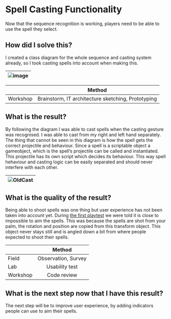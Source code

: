 # Spell Casting Functionality
Now that the sequence recognition is working, players need to be able to use the spell they select.

## How did I solve this?
I created a class diagram for the whole sequence and casting system already, so I took casting spells into account when making this. 

|![image](https://github.com/user-attachments/assets/2cc54c92-10bb-4d25-b966-05baca42c887)|
|:-:|

|  |Method|
|:-|:----:|
|Workshop|Brainstorm, IT architecture sketching, Prototyping|

## What is the result?
By following the diagram I was able to cast spells when the casting gesture was recognised. I was able to cast from my right and left hand separately. The thing that cannot be seen in this diagram is how the spell gets the correct projectile and behaviour. Since a spell is a scriptable object a gameobject, which is the spell’s projectile can be called and instantiated. This projectile has its own script which decides its behaviour. This way spell hehaviour and casting logic can be easily separated and should never interfere with each other.

|![OldCast](https://github.com/user-attachments/assets/0510280f-43a3-4528-bf66-af7608392a4a)|
|:-:|

## What is the quality of the result?
Being able to shoot spells was one thing but user experience has not been taken into account yet. 
During [the first playtest](../2.%20Playtests/03.%20Test%20Report%20First%20Playtest.md) we were told it is close to impossible to aim the spells. This was because the spells are shot from your palm, the rotation and position are copied from this transform object. This object never stays still and is angled down a bit from where people expected to shoot their spells.

|  |Method|
|:-|:----:|
|Field|Observation, Survey|
|Lab|Usability test|
|Workshop|Code review|

## What is the next step now that I have this result?
The next step will be to improve user experience, by adding indicators people can use to aim their spells.
